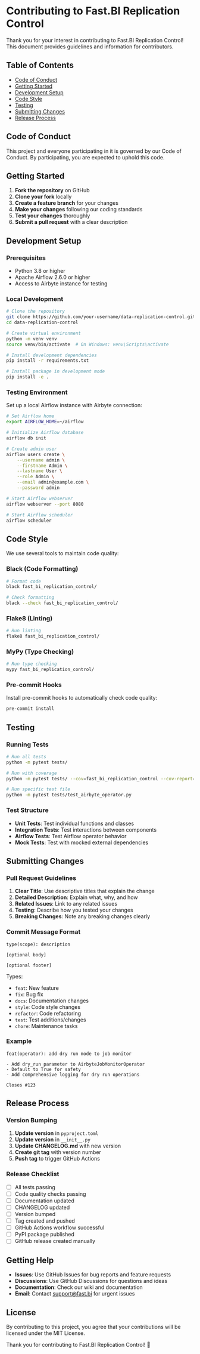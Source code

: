 # Contributing to Fast.BI Replication Control

Thank you for your interest in contributing to Fast.BI Replication Control! This document provides guidelines and information for contributors.

## Table of Contents

- [Code of Conduct](#code-of-conduct)
- [Getting Started](#getting-started)
- [Development Setup](#development-setup)
- [Code Style](#code-style)
- [Testing](#testing)
- [Submitting Changes](#submitting-changes)
- [Release Process](#release-process)

## Code of Conduct

This project and everyone participating in it is governed by our Code of Conduct. By participating, you are expected to uphold this code.

## Getting Started

1. **Fork the repository** on GitHub
2. **Clone your fork** locally
3. **Create a feature branch** for your changes
4. **Make your changes** following our coding standards
5. **Test your changes** thoroughly
6. **Submit a pull request** with a clear description

## Development Setup

### Prerequisites

- Python 3.8 or higher
- Apache Airflow 2.6.0 or higher
- Access to Airbyte instance for testing

### Local Development

```bash
# Clone the repository
git clone https://github.com/your-username/data-replication-control.git
cd data-replication-control

# Create virtual environment
python -m venv venv
source venv/bin/activate  # On Windows: venv\Scripts\activate

# Install development dependencies
pip install -r requirements.txt

# Install package in development mode
pip install -e .
```

### Testing Environment

Set up a local Airflow instance with Airbyte connection:

```bash
# Set Airflow home
export AIRFLOW_HOME=~/airflow

# Initialize Airflow database
airflow db init

# Create admin user
airflow users create \
    --username admin \
    --firstname Admin \
    --lastname User \
    --role Admin \
    --email admin@example.com \
    --password admin

# Start Airflow webserver
airflow webserver --port 8080

# Start Airflow scheduler
airflow scheduler
```

## Code Style

We use several tools to maintain code quality:

### Black (Code Formatting)

```bash
# Format code
black fast_bi_replication_control/

# Check formatting
black --check fast_bi_replication_control/
```

### Flake8 (Linting)

```bash
# Run linting
flake8 fast_bi_replication_control/
```

### MyPy (Type Checking)

```bash
# Run type checking
mypy fast_bi_replication_control/
```

### Pre-commit Hooks

Install pre-commit hooks to automatically check code quality:

```bash
pre-commit install
```

## Testing

### Running Tests

```bash
# Run all tests
python -m pytest tests/

# Run with coverage
python -m pytest tests/ --cov=fast_bi_replication_control --cov-report=html

# Run specific test file
python -m pytest tests/test_airbyte_operator.py
```

### Test Structure

- **Unit Tests**: Test individual functions and classes
- **Integration Tests**: Test interactions between components
- **Airflow Tests**: Test Airflow operator behavior
- **Mock Tests**: Test with mocked external dependencies

## Submitting Changes

### Pull Request Guidelines

1. **Clear Title**: Use descriptive titles that explain the change
2. **Detailed Description**: Explain what, why, and how
3. **Related Issues**: Link to any related issues
4. **Testing**: Describe how you tested your changes
5. **Breaking Changes**: Note any breaking changes clearly

### Commit Message Format

```
type(scope): description

[optional body]

[optional footer]
```

Types:
- `feat`: New feature
- `fix`: Bug fix
- `docs`: Documentation changes
- `style`: Code style changes
- `refactor`: Code refactoring
- `test`: Test additions/changes
- `chore`: Maintenance tasks

### Example

```
feat(operator): add dry run mode to job monitor

- Add dry_run parameter to AirbyteJobMonitorOperator
- Default to True for safety
- Add comprehensive logging for dry run operations

Closes #123
```

## Release Process

### Version Bumping

1. **Update version** in `pyproject.toml`
2. **Update version** in `__init__.py`
3. **Update CHANGELOG.md** with new version
4. **Create git tag** with version number
5. **Push tag** to trigger GitHub Actions

### Release Checklist

- [ ] All tests passing
- [ ] Code quality checks passing
- [ ] Documentation updated
- [ ] CHANGELOG updated
- [ ] Version bumped
- [ ] Tag created and pushed
- [ ] GitHub Actions workflow successful
- [ ] PyPI package published
- [ ] GitHub release created manually

## Getting Help

- **Issues**: Use GitHub Issues for bug reports and feature requests
- **Discussions**: Use GitHub Discussions for questions and ideas
- **Documentation**: Check our wiki and documentation
- **Email**: Contact support@fast.bi for urgent issues

## License

By contributing to this project, you agree that your contributions will be licensed under the MIT License.

Thank you for contributing to Fast.BI Replication Control! 🚀
